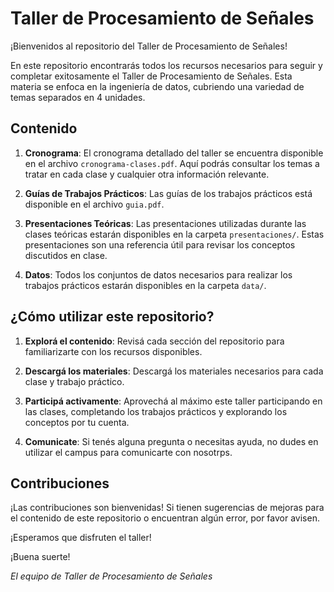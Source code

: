 # Taller de Procesamiento de Señales

¡Bienvenidos al repositorio del Taller de Procesamiento de Señales!

En este repositorio encontrarás todos los recursos necesarios para seguir y completar exitosamente el Taller de Procesamiento de Señales. Esta materia se enfoca en la ingeniería de datos, cubriendo una variedad de temas separados en 4 unidades.

## Contenido

1. **Cronograma**: El cronograma detallado del taller se encuentra disponible en el archivo `cronograma-clases.pdf`. Aquí podrás consultar los temas a tratar en cada clase y cualquier otra información relevante.

2. **Guías de Trabajos Prácticos**: Las guías de los trabajos prácticos está disponible en el archivo `guia.pdf`. 

3. **Presentaciones Teóricas**: Las presentaciones utilizadas durante las clases teóricas estarán disponibles en la carpeta `presentaciones/`. Estas presentaciones son una referencia útil para revisar los conceptos discutidos en clase.

4. **Datos**: Todos los conjuntos de datos necesarios para realizar los trabajos prácticos estarán disponibles en la carpeta `data/`. 

## ¿Cómo utilizar este repositorio?

1. **Explorá el contenido**: Revisá cada sección del repositorio para familiarizarte con los recursos disponibles.

2. **Descargá los materiales**: Descargá los materiales necesarios para cada clase y trabajo práctico.

3. **Participá activamente**: Aprovechá al máximo este taller participando en las clases, completando los trabajos prácticos y explorando los conceptos por tu cuenta.

4. **Comunicate**: Si tenés alguna pregunta o necesitas ayuda, no dudes en utilizar el campus para comunicarte con nosotrps.

## Contribuciones

¡Las contribuciones son bienvenidas! Si tienen sugerencias de mejoras para el contenido de este repositorio o encuentran algún error, por favor avisen.

¡Esperamos que disfruten el taller!

¡Buena suerte!

*El equipo de Taller de Procesamiento de Señales*
